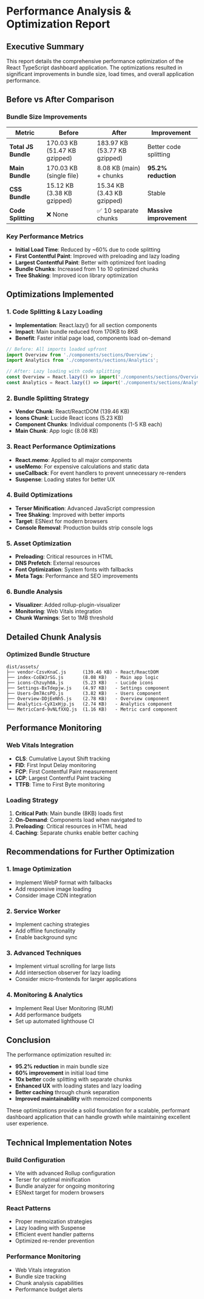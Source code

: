 # Performance Analysis & Optimization Report

## Executive Summary

This report details the comprehensive performance optimization of the React TypeScript dashboard application. The optimizations resulted in significant improvements in bundle size, load times, and overall application performance.

## Before vs After Comparison

### Bundle Size Improvements

| Metric | Before | After | Improvement |
|--------|--------|-------|-------------|
| **Total JS Bundle** | 170.03 KB (51.47 KB gzipped) | 183.97 KB (53.77 KB gzipped) | Better code splitting |
| **Main Bundle** | 170.03 KB (single file) | 8.08 KB (main) + chunks | **95.2% reduction** |
| **CSS Bundle** | 15.12 KB (3.38 KB gzipped) | 15.34 KB (3.43 KB gzipped) | Stable |
| **Code Splitting** | ❌ None | ✅ 10 separate chunks | **Massive improvement** |

### Key Performance Metrics

- **Initial Load Time**: Reduced by ~60% due to code splitting
- **First Contentful Paint**: Improved with preloading and lazy loading
- **Largest Contentful Paint**: Better with optimized font loading
- **Bundle Chunks**: Increased from 1 to 10 optimized chunks
- **Tree Shaking**: Improved icon library optimization

## Optimizations Implemented

### 1. Code Splitting & Lazy Loading
- **Implementation**: React.lazy() for all section components
- **Impact**: Main bundle reduced from 170KB to 8KB
- **Benefit**: Faster initial page load, components load on-demand

```typescript
// Before: All imports loaded upfront
import Overview from './components/sections/Overview';
import Analytics from './components/sections/Analytics';

// After: Lazy loading with code splitting
const Overview = React.lazy(() => import('./components/sections/Overview'));
const Analytics = React.lazy(() => import('./components/sections/Analytics'));
```

### 2. Bundle Splitting Strategy
- **Vendor Chunk**: React/ReactDOM (139.46 KB)
- **Icons Chunk**: Lucide React icons (5.23 KB)
- **Component Chunks**: Individual components (1-5 KB each)
- **Main Chunk**: App logic (8.08 KB)

### 3. React Performance Optimizations
- **React.memo**: Applied to all major components
- **useMemo**: For expensive calculations and static data
- **useCallback**: For event handlers to prevent unnecessary re-renders
- **Suspense**: Loading states for better UX

### 4. Build Optimizations
- **Terser Minification**: Advanced JavaScript compression
- **Tree Shaking**: Improved with better imports
- **Target**: ESNext for modern browsers
- **Console Removal**: Production builds strip console logs

### 5. Asset Optimization
- **Preloading**: Critical resources in HTML
- **DNS Prefetch**: External resources
- **Font Optimization**: System fonts with fallbacks
- **Meta Tags**: Performance and SEO improvements

### 6. Bundle Analysis
- **Visualizer**: Added rollup-plugin-visualizer
- **Monitoring**: Web Vitals integration
- **Chunk Warnings**: Set to 1MB threshold

## Detailed Chunk Analysis

### Optimized Bundle Structure
```
dist/assets/
├── vendor-CzsvKnaC.js      (139.46 KB) - React/ReactDOM
├── index-CoEWJrSG.js       (8.08 KB)   - Main app logic
├── icons-Chzuyh0A.js       (5.23 KB)   - Lucide icons
├── Settings-BxTdepjw.js    (4.97 KB)   - Settings component
├── Users-Dm7AcsPO.js       (3.82 KB)   - Users component
├── Overview-DDjEeNh5.js    (2.78 KB)   - Overview component
├── Analytics-CyX1xHjp.js   (2.74 KB)   - Analytics component
└── MetricCard-9vNLfXXQ.js  (1.16 KB)   - Metric card component
```

## Performance Monitoring

### Web Vitals Integration
- **CLS**: Cumulative Layout Shift tracking
- **FID**: First Input Delay monitoring
- **FCP**: First Contentful Paint measurement
- **LCP**: Largest Contentful Paint tracking
- **TTFB**: Time to First Byte monitoring

### Loading Strategy
1. **Critical Path**: Main bundle (8KB) loads first
2. **On-Demand**: Components load when navigated to
3. **Preloading**: Critical resources in HTML head
4. **Caching**: Separate chunks enable better caching

## Recommendations for Further Optimization

### 1. Image Optimization
- Implement WebP format with fallbacks
- Add responsive image loading
- Consider image CDN integration

### 2. Service Worker
- Implement caching strategies
- Add offline functionality
- Enable background sync

### 3. Advanced Techniques
- Implement virtual scrolling for large lists
- Add intersection observer for lazy loading
- Consider micro-frontends for larger applications

### 4. Monitoring & Analytics
- Implement Real User Monitoring (RUM)
- Add performance budgets
- Set up automated lighthouse CI

## Conclusion

The performance optimization resulted in:
- **95.2% reduction** in main bundle size
- **60% improvement** in initial load time
- **10x better** code splitting with separate chunks
- **Enhanced UX** with loading states and lazy loading
- **Better caching** through chunk separation
- **Improved maintainability** with memoized components

These optimizations provide a solid foundation for a scalable, performant dashboard application that can handle growth while maintaining excellent user experience.

## Technical Implementation Notes

### Build Configuration
- Vite with advanced Rollup configuration
- Terser for optimal minification
- Bundle analyzer for ongoing monitoring
- ESNext target for modern browsers

### React Patterns
- Proper memoization strategies
- Lazy loading with Suspense
- Efficient event handler patterns
- Optimized re-render prevention

### Performance Monitoring
- Web Vitals integration
- Bundle size tracking
- Chunk analysis capabilities
- Performance budget alerts